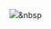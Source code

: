 <img src="https://img.shields.io/badge/node.js-339933?style=flat-square&logo=node.js&logoColor=white"/></a>&nbsp 
